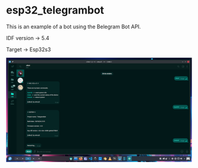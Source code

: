 # esp32_telegrambot

This is an example of a bot using the Belegram Bot API.

IDF version -> 5.4

Target -> Esp32s3

<img src="20241030_17495805.png" alt="capture" align="center">
